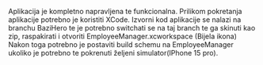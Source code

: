 Aplikacija je kompletno napravljena te funkcionalna. Prilikom pokretanja aplikacije potrebno je koristiti XCode. Izvorni kod aplikacije se nalazi na branchu BaziHero te je potrebno switchati se na taj branch te ga skinuti kao zip,
 raspakirati i otvoriti EmployeeManager.xcworkspace (Bijela ikona)
Nakon toga potrebno je postaviti build schemu na EmployeeManager ukoliko je potrebno te pokrenuti željeni simulator(IPhone 15 pro). 
